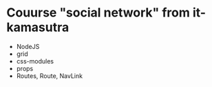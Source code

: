# Couurse "social network" from it-kamasutra

* NodeJS
* grid
* css-modules
* props
* Routes, Route, NavLink
